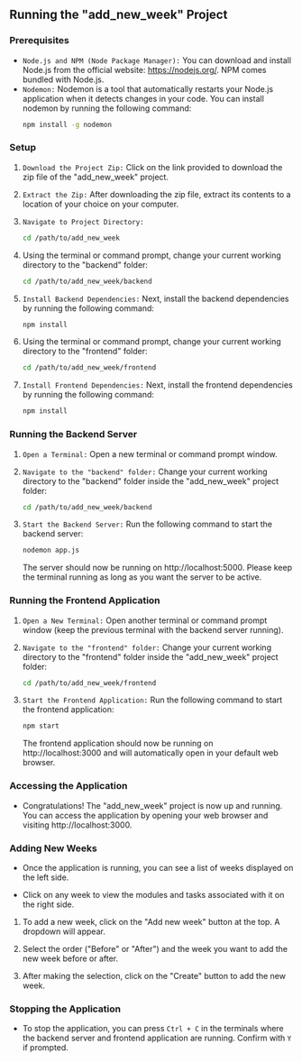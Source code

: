 ## Running the "add_new_week" Project

### Prerequisites

* `Node.js and NPM (Node Package Manager):` You can download and install Node.js from the official website: https://nodejs.org/. NPM comes bundled with Node.js.
* `Nodemon:` Nodemon is a tool that automatically restarts your Node.js application when it detects changes in your code. You can install nodemon by running the following command:
  ```bash
  npm install -g nodemon
  ```
### Setup

1. `Download the Project Zip:` Click on the link provided to download the zip file of the "add_new_week" project.
2. `Extract the Zip:` After downloading the zip file, extract its contents to a location of your choice on your computer.
3. `Navigate to Project Directory:`
   ```bash
   cd /path/to/add_new_week
   ```
4. Using the terminal or command prompt, change your current working directory to the "backend" folder:

   ```bash
   cd /path/to/add_new_week/backend
   ```
4. `Install Backend Dependencies:` Next, install the backend dependencies by running the following command:
   ```bash   
   npm install
   ```
5. Using the terminal or command prompt, change your current working directory to the "frontend" folder:

   ```bash
   cd /path/to/add_new_week/frontend
   ```
6. `Install Frontend Dependencies:` Next, install the frontend dependencies by running the following command:
   ```bash   
   npm install
   ```

### Running the Backend Server

1. `Open a Terminal:` Open a new terminal or command prompt window.
2. `Navigate to the "backend" folder:` Change your current working directory to the "backend" folder inside the "add_new_week" project folder:

   ```bash
   cd /path/to/add_new_week/backend
   ```
3. `Start the Backend Server:` Run the following command to start the backend server:
   ```bash
   nodemon app.js
   ```

   The server should now be running on http://localhost:5000. Please keep the terminal running as long as you want the server to be active.

### Running the Frontend Application

1. `Open a New Terminal:` Open another terminal or command prompt window (keep the previous terminal with the backend server running).
2. `Navigate to the "frontend" folder:` Change your current working directory to the "frontend" folder inside the "add_new_week" project folder:

   ```bash
   cd /path/to/add_new_week/frontend
   ```
3. `Start the Frontend Application:` Run the following command to start the frontend application:
    ```bash   
   npm start
    ```

   The frontend application should now be running on http://localhost:3000 and will automatically open in your default web browser.

### Accessing the Application

   * Congratulations! The "add_new_week" project is now up and running. You can access the application by opening your web browser and visiting http://localhost:3000.

### Adding New Weeks

* Once the application is running, you can see a list of weeks displayed on the left side.

* Click on any week to view the modules and tasks associated with it on the right side.

1. To add a new week, click on the "Add new week" button at the top. A dropdown will appear.

2. Select the order ("Before" or "After") and the week you want to add the new week before or    after.

3. After making the selection, click on the "Create" button to add the new week.

### Stopping the Application

* To stop the application, you can press `Ctrl + C` in the terminals where the backend server and frontend application are running. Confirm with `Y` if prompted.
